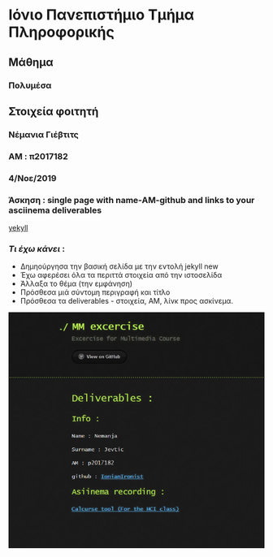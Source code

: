 # Ιόνιο Πανεπιστήμιο Τμήμα Πληροφορικής 
## Μάθημα
### Πολυμέσα

## Στοιχεία φοιτητή 

### Νέμανια Γιέβτιτς 
### ΑΜ : π2017182

### 4/Νοε/2019

### Άσκηση : single page with name-AM-github and links to your asciinema deliverables

[yekyll](https://asciinema.org/a/278630)

### *Τι έχω κάνει* : 

+ Δημηούργησα την βασική σελίδα με την εντολή jekyll new
+ Έχω αφερέσει όλα τα περιττά στοιχεία από την ιστοσελίδα
+ Άλλαξα το θέμα (την εμφάνηση)
+ Πρόσθεσα μιά σύντομη περιγραφή και τίτλο
+ Πρόσθεσα τα deliverables - στοιχεία, ΑΜ, λίνκ προς ασκίνεμα.

![Site Screenshot](mm_srsht.png)

